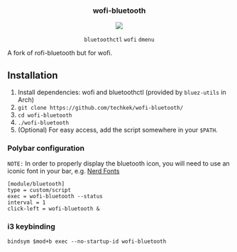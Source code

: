 <div align="center">
<h3>wofi-bluetooth</h3>
<img src="https://github.com/ClydeDroid/rofi-bluetooth/raw/master/.meta/menu.gif">

`bluetoothctl` `wofi` `dmenu`

</div>
A fork of rofi-bluetooth but for wofi.

## Installation

1. Install dependencies: wofi and bluetoothctl (provided by `bluez-utils` in Arch)
1. `git clone https://github.com/techkek/wofi-bluetooth/`
1. `cd wofi-bluetooth`
1. `./wofi-bluetooth`
1. (Optional) For easy access, add the script somewhere in your `$PATH`.

### Polybar configuration

`NOTE:` In order to properly display the bluetooth icon, you will need to use an iconic font in your bar, e.g. [Nerd Fonts](https://github.com/ryanoasis/nerd-fonts)

```
[module/bluetooth]
type = custom/script
exec = wofi-bluetooth --status
interval = 1
click-left = wofi-bluetooth &
```

### i3 keybinding

```
bindsym $mod+b exec --no-startup-id wofi-bluetooth
```

